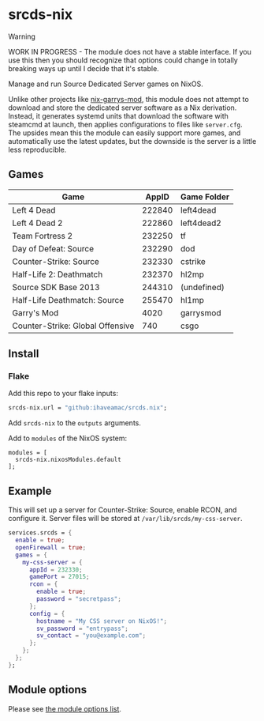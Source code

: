 # srcds-nix
<!--
  EDIT build-readme.nix INSTEAD OF THIS FILE

  nix-shell build-readme.nix
-->

> [!WARNING]
> WORK IN PROGRESS - The module does not have a stable interface. If you use this then you should recognize that options could change in totally breaking ways up until I decide that it's stable.

Manage and run Source Dedicated Server games on NixOS.

Unlike other projects like [nix-garrys-mod](https://github.com/TGRCdev/nix-garrys-mod), this module does not attempt to download and store the dedicated server software as a Nix derivation. Instead, it generates systemd units that download the software with steamcmd at launch, then applies configurations to files like `server.cfg`. The upsides mean this the module can easily support more games, and automatically use the latest updates, but the downside is the server is a little less reproducible.

## Games

| Game | AppID | Game Folder |
| --- | --- | --- |
| Left 4 Dead | 222840 | left4dead |
| Left 4 Dead 2 | 222860 | left4dead2 |
| Team Fortress 2 | 232250 | tf |
| Day of Defeat: Source | 232290 | dod |
| Counter-Strike: Source | 232330 | cstrike |
| Half-Life 2: Deathmatch | 232370 | hl2mp |
| Source SDK Base 2013 | 244310 | (undefined) |
| Half-Life Deathmatch: Source | 255470 | hl1mp |
| Garry's Mod | 4020 | garrysmod |
| Counter-Strike: Global Offensive | 740 | csgo |

## Install

### Flake

Add this repo to your flake inputs:
```nix
srcds-nix.url = "github:ihaveamac/srcds.nix";
```

Add `srcds-nix` to the `outputs` arguments.

Add to `modules` of the NixOS system:
```
modules = [
  srcds-nix.nixosModules.default
];
```

## Example

This will set up a server for Counter-Strike: Source, enable RCON, and configure it. Server files will be stored at `/var/lib/srcds/my-css-server`.

```nix
services.srcds = {
  enable = true;
  openFirewall = true;
  games = {
    my-css-server = {
      appId = 232330;
      gamePort = 27015;
      rcon = {
        enable = true;
        password = "secretpass";
      };
      config = {
        hostname = "My CSS server on NixOS!";
        sv_password = "entrypass";
        sv_contact = "you@example.com";
      };
    };
  };
};
```

## Module options

Please see [the module options list](OPTIONS.md).

